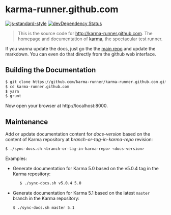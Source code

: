 # karma-runner.github.com

[![js-standard-style](https://img.shields.io/badge/code%20style-standard-brightgreen.svg?style=flat-square)](https://github.com/karma-runner/karma-runner.github.com) [![devDependency Status](https://img.shields.io/david/dev/karma-runner/karma-runner.github.com.svg?style=flat-square)](https://david-dm.org/karma-runner/karma-runner.github.com#info=devDependencies)

> This is the source code for http://karma-runner.github.com. The
> homepage and documentation of [karma], the spectacular test runner.

If you wanna update the docs, just go the the [main repo] and update the
markdown. You can even do that directly from the github web interface.

## Building the Documentation

```bash
$ git clone https://github.com/karma-runner/karma-runner.github.com.git
$ cd karma-runner.github.com
$ yarn
$ grunt
```

Now open your browser at http://localhost:8000.

## Maintenance

Add or update documentation content for _docs-version_ based on the content of Karma repository at _branch-or-tag-in-karma-repo_ revision:

```bash
$ ./sync-docs.sh <branch-or-tag-in-karma-repo> <docs-version>
```

Examples:

- Generate documentation for Karma 5.0 based on the v5.0.4 tag in the Karma repository:

  ```bash
     $ ./sync-docs.sh v5.0.4 5.0
  ```

- Generate documentation for Karma 5.1 based on the latest `master` branch in the Karma repository:

  ```bash
  $ ./sync-docs.sh master 5.1
  ```

[karma]: http://karma-runner.github.com
[main repo]: https://github.com/karma-runner/karma/tree/master/docs
